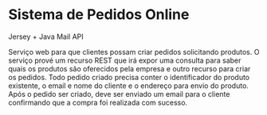 # Sistema de Pedidos Online

Jersey + Java Mail API

Serviço web para que clientes possam criar pedidos solicitando produtos. O serviço prové um recurso REST que irá expor uma consulta para saber quais os produtos são oferecidos pela empresa e outro recurso para criar os pedidos. Todo pedido criado precisa conter o identificador do produto existente, o email e nome do cliente e o endereço para envio do produto. Após o pedido ser criado, deve ser enviado um email para o cliente confirmando que a compra foi realizada com sucesso.

